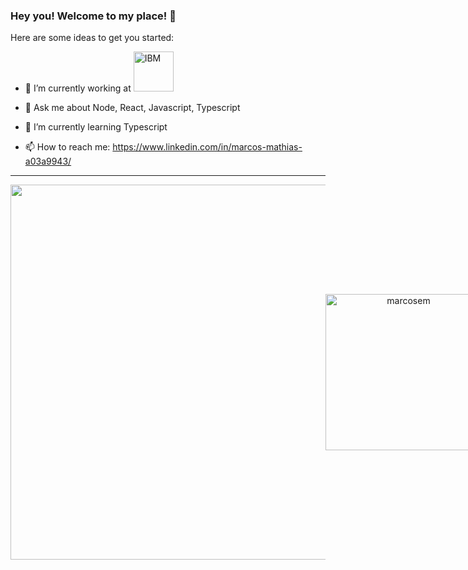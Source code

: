 ### Hey you! Welcome to my place! 👋

Here are some ideas to get you started:

- 🔭 I’m currently working at <img width=64 src="https://i.giphy.com/media/ZaWp7ALLaZW9ECJ5bc/source.gif" alt="IBM" />

- 💬 Ask me about Node, React, Javascript, Typescript
- 🌱 I’m currently learning Typescript
- 📫 How to reach me: https://www.linkedin.com/in/marcos-mathias-a03a9943/

<hr>

<p align="center" style="display: flex; align-items: center; justify-content: space-around">
<img width=600 src="https://github-readme-stats.vercel.app/api?username=marcosem&theme=blueberry&show_icons=true" />
 
<img width=250 src="https://github-readme-stats.vercel.app/api/top-langs?username=marcosem&show_icons=true&theme=blueberry&hide_border=true&cache_seconds=1800&locale=en" alt="marcosem" />

</p>
